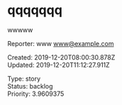 # qqqqqqq

wwwww

Reporter: www <www@example.com>  

Created: 2019-12-20T08:00:30.878Z  
Updated: 2019-12-20T11:12:27.911Z

Type: story  
Status: backlog  
Priority: 3.9609375
